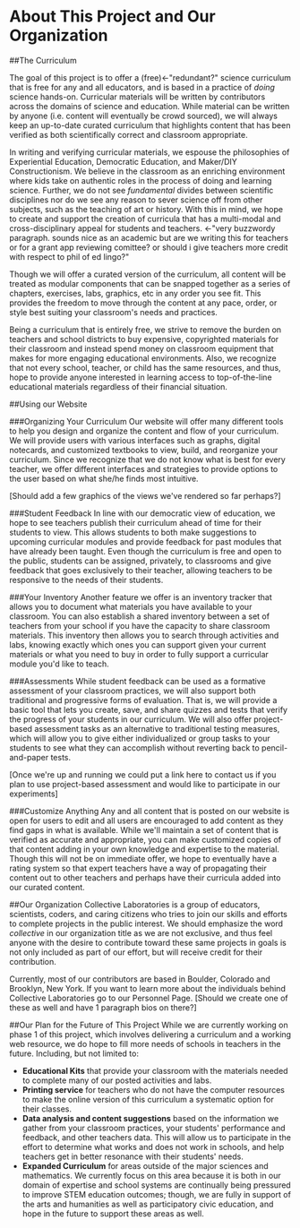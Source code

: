 # About This Project and Our Organization

##The Curriculum

The goal of this project is to offer a (free)<-"redundant?" science curriculum that is free for any and all educators, and is based in a practice of *doing* science hands-on.  Curricular materials will be written by contributors across the domains of science and education.  While material can be written by anyone (i.e. content will eventually be crowd sourced), we will always keep an up-to-date curated curriculum that highlights content that has been verified as both scientifically correct and classroom appropriate. 

 In writing and verifying curricular materials, we espouse the philosophies of Experiential Education, Democratic Education, and Maker/DIY Constructionism.  We believe in the classroom as an enriching environment where kids take on authentic roles in the process of doing and learning science.  Further, we do not see *fundamental* divides between scientific disciplines nor do we see any reason to sever science off from other subjects, such as the teaching of art or history.  With this in mind, we hope to create and support the creation of curricula that has a multi-modal and cross-disciplinary appeal for students and teachers.  <-"very buzzwordy paragraph.  sounds nice as an academic but are we writing this for teachers or for a grant app reviewing comittee?  or should i give teachers more credit with respect to phil of ed lingo?"

Though we will offer a curated version of the curriculum, all content will be treated as modular components that can be snapped together as a series of chapters, exercises, labs, graphics, etc in any order you see fit.  This provides the freedom to move through the content at any pace, order, or style best suiting your classroom's needs and practices.  

Being a curriculum that is entirely free, we strive to remove the burden on teachers and school districts to buy expensive, copyrighted materials for their classroom and instead spend money on classroom equipment that makes for more engaging educational environments.  Also, we recognize that not every school, teacher, or child has the same resources, and thus, hope to provide anyone interested in learning access to top-of-the-line educational materials regardless of their financial situation.  

##Using our Website

###Organizing Your Curriculum
Our website will offer many different tools to help you design and organize the content and flow of your curriculum.  We will provide users with various interfaces such as graphs, digital notecards, and customized textbooks to view, build, and reorganize your curriculum.  Since we recognize that we do not know what is best for every teacher, we offer different interfaces and strategies to provide options to the user based on what she/he finds most intuitive.

[Should add a few graphics of the views we've rendered so far perhaps?]

###Student Feedback
In line with our democratic view of education, we hope to see teachers publish their curriculum ahead of time for their students to view.  This allows students to both make suggestions to upcoming curricular modules and provide feedback for past modules that have already been taught.  Even though the curriculum is free and open to the public, students can be assigned, privately, to classrooms and give feedback that goes exclusively to their teacher, allowing teachers to be responsive to the needs of their students.  

###Your Inventory
Another feature we offer is an inventory tracker that allows you to document what materials you have available to your classroom.  You can also establish a shared inventory between a set of teachers from your school if you have the capacity to share classroom materials.  This inventory then allows you to search through activities and labs, knowing exactly which ones you can support given your current materials or what you need to buy in order to fully support a curricular module you'd like to teach.  

###Assessments
While student feedback can be used as a formative assessment of your classroom practices, we will also support both traditional and progressive forms of evaluation.  That is, we will provide a basic tool that lets you create, save, and share quizzes and tests that verify the progress of your students in our curriculum.  We will also offer project-based assessment tasks as an alternative to traditional testing measures, which will allow you to give either individualized or group tasks to your students to see what they can accomplish without reverting back to pencil-and-paper tests.  

[Once we're up and running we could put a link here to contact us if you plan to use project-based assessment and would like to participate in our experiments]

###Customize Anything
Any and all content that is posted on our website is open for users to edit and all users are encouraged to add content as they find gaps in what is available.  While we'll maintain a set of content that is verified as accurate and appropriate, you can make customized copies of that content adding in your own knowledge and expertise to the material.  Though this will not be on immediate offer, we hope to eventually have a rating system so that expert teachers have a way of propagating their content out to other teachers and perhaps have their curricula added into our curated content.

##Our Organization
Collective Laboratories is a group of educators, scientists, coders, and caring citizens who tries to join our skills and efforts to complete projects in the public interest.  We should emphasize the word *collective* in our organization title as we are not exclusive, and thus feel anyone with the desire to contribute toward these same projects in goals is not only included as part of our effort, but will receive credit for their contribution.

Currently, most of our contributors are based in Boulder, Colorado and Brooklyn, New York.  If you want to learn more about the individuals behind Collective Laboratories go to our Personnel Page.  [Should we create one of these as well and have 1 paragraph bios on there?]

##Our Plan for the Future of This Project
While we are currently working on phase 1 of this project, which involves delivering a curriculum and a working web resource, we do hope to fill more needs of schools in teachers in the future.  Including, but not limited to:  
+ **Educational Kits** that provide your classroom with the materials needed to complete many of our posted activities and labs.  
+ **Printing service** for teachers who do not have the computer resources to make the online version of this curriculum a systematic option for their classes.  
+ **Data analysis and content suggestions** based on the information we gather from your classroom practices, your students' performance and feedback, and other teachers data.  This will allow us to participate in the effort to determine what works and does not work in schools, and help teachers get in better resonance with their students' needs.  
+ **Expanded Curriculum** for areas outside of the major sciences and mathematics.  We currently focus on this area because it is both in our domain of expertise and school systems are continually being pressured to improve STEM education outcomes; though, we are fully in support of the arts and humanities as well as participatory civic education, and hope in the future to support these areas as well.


